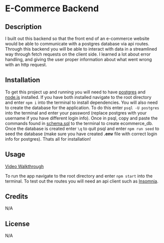 # E-Commerce Backend

## Description

I built out this backend so that the front end of an e-commerce website would be able to communicate with a postgres database via api routes. Through this backend you will be able to interact with data in a streamlined way through fetch requests on the client side. I learned a lot about error handling, and giving the user proper information about what went wrong with an http request.

## Installation

To get this project up and running you will need to have [postgres](https://www.postgresql.org/download/) and [node.js](https://nodejs.org/en/download/package-manager) installed. If you have both installed navigate to the root directory and enter `npm i` into the terminal to install dependencies. You will also need to create the database for the application. To do this enter `psql -U postgres` into the terminal and enter your password (replace postgres with your username if you have different login info). Once in psql, copy and paste the commands found in [schema.sql](./db/schema.sql) to the terminal to create ecommerce_db. Once the database is created enter `\q` to quit psql and enter `npm run seed` to seed the database (make sure you have created __.env__ file with correct login info for postgres). Thats all for installation!

## Usage

[Video Walkthrough](https://drive.google.com/file/d/1PNZz_61FGt3ZubQ-qrEyRrATAJ80OnXO/view?usp=sharing)

To run the app navigate to the root directory and enter `npm start` into the terminal. To test out the routes you will need an api client such as [Insomnia](https://insomnia.rest/download).

## Credits

N/A

## License

N/A
